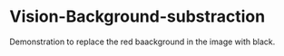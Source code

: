 # Vision-Background-substraction
Demonstration to replace the red baackground in the image with black.
